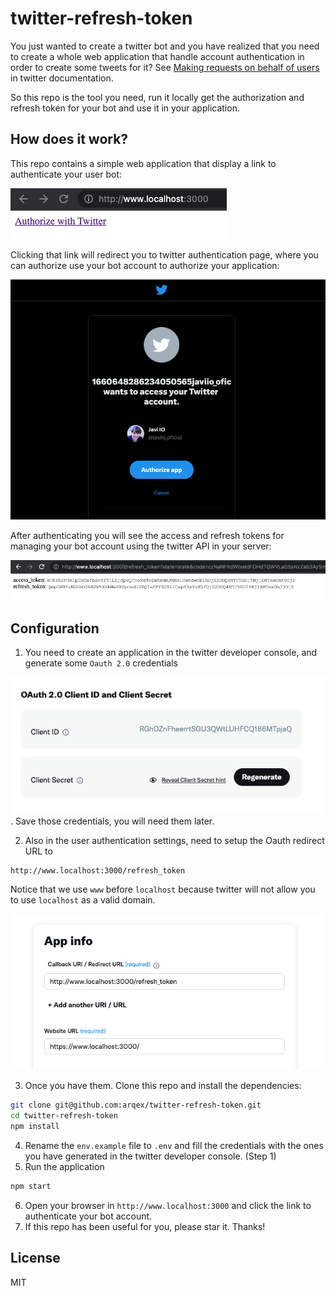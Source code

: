 # twitter-refresh-token

You just wanted to create a twitter bot and you have realized that you need to create a whole web application that handle account authentication in order to create some tweets for it? See [Making requests on behalf of users](https://developer.twitter.com/en/docs/authentication/oauth-2-0/user-access-token) in twitter documentation.

So this repo is the tool you need, run it locally get the authorization and refresh token for your bot and use it in your application.

## How does it work?
This repo contains a simple web application that display a link to authenticate your user bot:

![Authorize with twitter](img/authorize.png)

Clicking that link will redirect you to twitter authentication page, where you can authorize use your bot account to authorize your application:

![twitter authentication](img/twitter.png)

After authenticating you will see the access and refresh tokens for managing your bot account using the twitter API in your server:

![authentication tokens](img/tokens.png)


## Configuration
1. You need to create an application in the twitter developer console, and generate some `Oauth 2.0` credentials
  
![client credentials](img/clientCredentials.png). Save those credentials, you will need them later.

2. Also in the user authentication settings, need to setup the Oauth redirect URL to

```
http://www.localhost:3000/refresh_token
```
Notice that we use `www` before `localhost` because twitter will not allow you to use `localhost` as a valid domain.

![user credentials](img/usercredentials.png)

3. Once you have them. Clone this repo and install the dependencies:
```bash
git clone git@github.com:arqex/twitter-refresh-token.git
cd twitter-refresh-token
npm install
```
4. Rename the `env.example` file to `.env` and fill the credentials with the ones you have generated in the twitter developer console. (Step 1)
5. Run the application
```bash
npm start
```
6. Open your browser in `http://www.localhost:3000` and click the link to authenticate your bot account.
7. If this repo has been useful for you, please star it. Thanks!

## License
MIT



